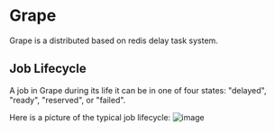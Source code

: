 # Grape
Grape is a distributed based on redis delay task system.

## Job Lifecycle
A job in Grape during its life it can be in one of four states: "delayed", "ready", "reserved", or "failed".

Here is a picture of the typical job lifecycle:
![image](https://github.com/dinstone/grape/wiki/images/DelayJobStatemachine.png)